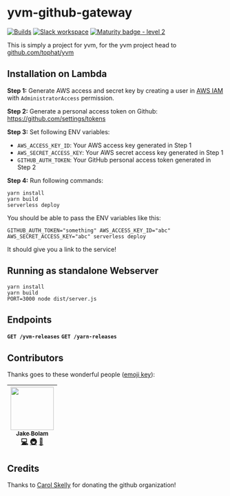 # yvm-github-gateway
[![Builds](https://img.shields.io/circleci/project/github/tophat/yvm-github-gateway/master.svg)](https://circleci.com/gh/tophat/yvm-github-gateway)
[![Slack workspace](https://slackinvite.dev.tophat.com/badge.svg)](https://opensource.tophat.com/slack)
[![Maturity badge - level 2](https://img.shields.io/badge/Maturity-Level%202%20--%20First%20Release-yellowgreen.svg)](https://github.com/tophat/getting-started/blob/master/scorecard.md)

This is simply a project for yvm, for the yvm project head to [github.com/tophat/yvm](https://github.com/tophat/yvm)

## Installation on Lambda

**Step 1:** Generate AWS access and secret key by creating a user in [AWS IAM](https://console.aws.amazon.com/iam/home) with `AdministratorAccess` permission.

**Step 2:** Generate a personal access token on Github: https://github.com/settings/tokens

**Step 3:** Set following ENV variables:
- `AWS_ACCESS_KEY_ID`: Your AWS access key generated in Step 1
- `AWS_SECRET_ACCESS_KEY`: Your AWS secret access key generated in Step 1
- `GITHUB_AUTH_TOKEN`: Your GitHub personal access token generated in Step 2

**Step 4:** Run following commands:

```
yarn install
yarn build
serverless deploy
```

You should be able to pass the ENV variables like this:

```
GITHUB_AUTH_TOKEN="something" AWS_ACCESS_KEY_ID="abc" AWS_SECRET_ACCESS_KEY="abc" serverless deploy
```

It should give you a link to the service!

## Running as standalone Webserver

```
yarn install
yarn build
PORT=3000 node dist/server.js
```

## Endpoints


**`GET /yvm-releases`**
**`GET /yarn-releases`**


## Contributors

Thanks goes to these wonderful people ([emoji key](https://github.com/kentcdodds/all-contributors#emoji-key)):

<!-- ALL-CONTRIBUTORS-LIST:START - Do not remove or modify this section -->
<!-- prettier-ignore -->
| [<img src="https://avatars2.githubusercontent.com/u/3534236?v=4" width="100px;"/><br /><sub><b>Jake Bolam</b></sub>](https://jakebolam.com)<br />[💻](https://github.com/tophat/serverless-slack-invite/commits?author=jakebolam "Code") [🚇](#infra-jakebolam "Infrastructure (Hosting, Build-Tools, etc)") [📖](https://github.com/tophat/serverless-slack-invite/commits?author=jakebolam "Documentation") |
| :---: |
<!-- ALL-CONTRIBUTORS-LIST:END -->

## Credits
Thanks to [Carol Skelly](https://github.com/iatek) for donating the github organization!
